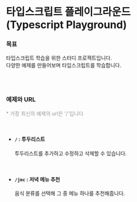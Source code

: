 # 타입스크립트 플레이그라운드 <br /> (Typescript Playground)

### 목표

타입스크립트 학습을 위한 스터디 프로젝트입니다.
<br />
다양한 예제를 만들어보며 타입스크립트를 학습합니다.

<br />
<br />

### 예제와 URL

<p style="color: #999;">* 가장 최신의 예제의 url은 '/'입니다<p>

<br />

- #### `/` : 투두리스트
  투두리스트를 추가하고 수정하고 삭제할 수 있습니다.

<br />

- #### `/jmc` : 저녁 메뉴 추천
  음식 분류를 선택해 그 중 메뉴 하나를 추천해줍니다.
